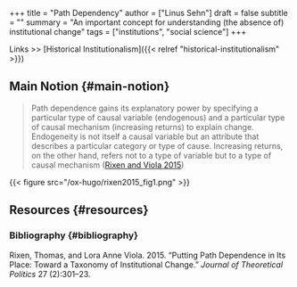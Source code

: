 +++
title = "Path Dependency"
author = ["Linus Sehn"]
draft = false
subtitle = ""
summary = "An important concept for understanding (the absence of) institutional change"
tags = ["institutions", "social science"]
+++

Links >> [Historical Institutionalism]({{< relref "historical-institutionalism" >}})


## Main Notion {#main-notion}

> Path dependence gains its explanatory power by specifying a particular type of
> causal variable (endogenous) and a particular type of causal mechanism
> (increasing returns) to explain change. Endogeneity is not itself a causal
> variable but an attribute that describes a particular category or type of cause.
> Increasing returns, on the other hand, refers not to a type of variable but to a
> type of causal mechanism ([Rixen and Viola 2015](#org9e51127))

{{< figure src="/ox-hugo/rixen2015_fig1.png" >}}


## Resources {#resources}


### Bibliography {#bibliography}

<a id="org9e51127"></a>Rixen, Thomas, and Lora Anne Viola. 2015. “Putting Path Dependence in Its Place: Toward a Taxonomy of Institutional Change.” _Journal of Theoretical Politics_ 27 (2):301–23.
